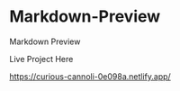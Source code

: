 # Markdown-Preview
Markdown Preview

Live Project Here

https://curious-cannoli-0e098a.netlify.app/
